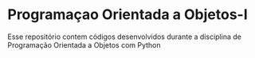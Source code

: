 # Programaçao Orientada a Objetos-I

Esse repositório contem códigos desenvolvidos durante a disciplina de Programação Orientada a Objetos com Python
